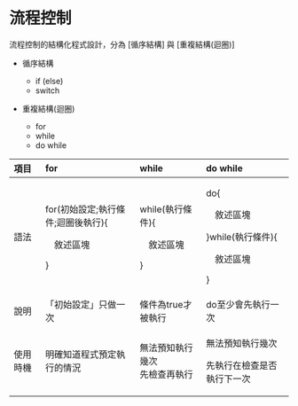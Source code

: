# 流程控制

流程控制的結構化程式設計，分為 \[循序結構\] 與 \[重複結構\(迴圈\)\]

* 循序結構

  * if \(else\)
  * switch

* 重複結構\(迴圈\)
  * for
  * while
  * do while

<table>
  <thead>
    <tr>
      <th style="text-align:left">&#x9805;&#x76EE;</th>
      <th style="text-align:left">for</th>
      <th style="text-align:left">while</th>
      <th style="text-align:left">do while</th>
    </tr>
  </thead>
  <tbody>
    <tr>
      <td style="text-align:left">&#x8A9E;&#x6CD5;</td>
      <td style="text-align:left">
        <p>for(&#x521D;&#x59CB;&#x8A2D;&#x5B9A;;&#x57F7;&#x884C;&#x689D;&#x4EF6;;&#x8FF4;&#x5708;&#x5F8C;&#x57F7;&#x884C;){</p>
        <p>&#x3000;&#x6558;&#x8FF0;&#x5340;&#x584A;</p>
        <p>}</p>
      </td>
      <td style="text-align:left">
        <p>while(&#x57F7;&#x884C;&#x689D;&#x4EF6;){</p>
        <p>&#x3000;&#x6558;&#x8FF0;&#x5340;&#x584A;</p>
        <p>}</p>
      </td>
      <td style="text-align:left">
        <p>do{</p>
        <p>&#x3000;&#x6558;&#x8FF0;&#x5340;&#x584A;</p>
        <p>}while(&#x57F7;&#x884C;&#x689D;&#x4EF6;){</p>
        <p>&#x3000;&#x6558;&#x8FF0;&#x5340;&#x584A;</p>
        <p>}</p>
      </td>
    </tr>
    <tr>
      <td style="text-align:left">&#x8AAA;&#x660E;</td>
      <td style="text-align:left">&#x300C;&#x521D;&#x59CB;&#x8A2D;&#x5B9A;&#x300D;&#x53EA;&#x505A;&#x4E00;&#x6B21;</td>
      <td
      style="text-align:left">&#x689D;&#x4EF6;&#x70BA;true&#x624D;&#x88AB;&#x57F7;&#x884C;</td>
        <td style="text-align:left">do&#x81F3;&#x5C11;&#x6703;&#x5148;&#x57F7;&#x884C;&#x4E00;&#x6B21;</td>
    </tr>
    <tr>
      <td style="text-align:left">&#x4F7F;&#x7528;&#x6642;&#x6A5F;</td>
      <td style="text-align:left">&#x660E;&#x78BA;&#x77E5;&#x9053;&#x7A0B;&#x5F0F;&#x9810;&#x5B9A;&#x57F7;&#x884C;&#x7684;&#x60C5;&#x6CC1;</td>
      <td
      style="text-align:left">&#x7121;&#x6CD5;&#x9810;&#x77E5;&#x57F7;&#x884C;&#x5E7E;&#x6B21;
        <br />&#x5148;&#x6AA2;&#x67E5;&#x518D;&#x57F7;&#x884C;</td>
        <td style="text-align:left">
          <p>&#x7121;&#x6CD5;&#x9810;&#x77E5;&#x57F7;&#x884C;&#x5E7E;&#x6B21;</p>
          <p>&#x5148;&#x57F7;&#x884C;&#x5728;&#x6AA2;&#x67E5;&#x662F;&#x5426;&#x57F7;&#x884C;&#x4E0B;&#x4E00;&#x6B21;</p>
        </td>
    </tr>
  </tbody>
</table>

